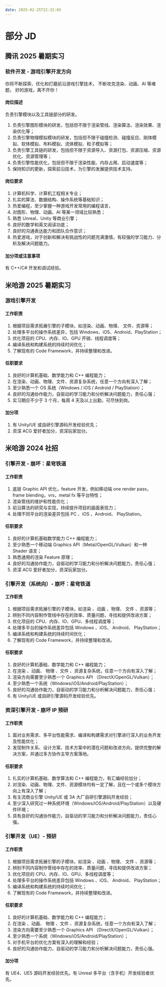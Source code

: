 ```yaml
---
date: 2025-02-25T22:32:03
---
```


# 部分 JD

## 腾讯 2025 暑期实习

### 软件开发 - 游戏引擎开发方向

你将不断探索、优化和打磨前沿游戏引擎技术， 不断攻克渲染、动画、AI 等难题， 好的游戏，离不开你！

#### 岗位描述

负责引擎模块以及工具链部分的研发。

1. 负责引擎图形模块的研发，包括但不限于渲染管线、渲染算法、渲染效果、渲染优化等；
2. 负责引擎物理模拟模块的研发，包括但不限于碰撞检测、碰撞反应、刚体模拟、软体模拟、布料模拟、流体模拟、粒子模拟等；
3. 负责引擎工具链的研发，包括但不限于资源导入、资源打包、资源压缩、资源优化、资源管理等；
4. 负责引擎性能优化，包括但不限于渲染性能、内存占用、启动速度等；
5. 保持知识的更新，探索前沿技术，为引擎的发展提供技术支持。

#### 岗位要求

1. 计算机科学、计算机工程相关专业；
2. 扎实的算法、数据结构、操作系统等基础知识；
3. 热爱编程，至少掌握一种游戏开发常用的编程语言，
4. 对图形、物理、动画、AI 等某一领域比较熟悉；
5. 熟悉 Unreal、Unity 等商业引擎；
6. 良好的数学和英文阅读功底；
7. 良好的沟通表达能力和团队合作意识；
8. 热爱游戏，对于创新和解决有挑战性的问题充满激情，有较强的学习能力、分析及解决问题能力。

#### 加分项或注意事项

有 C++/C# 开发和调试经验。

## 米哈游 2025 暑期实习

### 游戏引擎开发

#### 工作职责

1. 根据项目需求拓展引擎的子模块，如渲染、动画、物理、 文件、资源等；
2. 处理多平台的操作系统差异，包括 Windows、iOS、Android、PlayStation；
3. 优化项目的 CPU、内存、IO、GPU 开销、线程调度等；
4. 编译系统和构建系统的持续时间优化；
5. 了解现有的 Code Framework，并持续整理和改进。

#### 任职要求

1. 良好的计算机基础、数学能力和 C++ 编程能力；
2. 在渲染、动画、物理、文件、资源复杂系统，任意一个方向有深入了解；
3. 至少熟悉一个 OS 系统（Windows / iOS / Android / PlayStation）；
4. 良好的沟通协作能力，自驱动的学习能力和分析解决问题能力，责任心强；
5. 实习期应不少于 3 个月，每周 4 天及以上出勤，可尽快到岗。

#### 加分项

1. 有 Unity/UE 或自研引擎源码开发经验优先；
2. 资深 ACG 爱好者加分，资深玩家加分。

## 米哈游 2024 社招

### 引擎开发 - 崩坏：星穹铁道

#### 工作职责

1. 底层 Graphic API 优化，feature 开发，例如移动端 one render pass，frame blending，vrs，metal fx 等平台特性；
2. 渲染管线的维护和性能优化；
3. 前沿算法的研究与实现，持续提升项目的画面表现力；
4. 处理不同平台的渲染差异包括 PC 、iOS 、Android、 PlayStation。

#### 任职要求

1. 良好的计算机基础数学能力 C++ 编程能力；
2. 至少熟悉一个移动端 Graphics API（Metal/OpenGL/Vulkan）和一种 Shader 语言；
3. 熟悉通用的渲染 Feature 原理；
4. 良好的沟通协作能力，自驱动的学习能力和分析解决问题能力，责任心强；
5. 资深 ACG 爱好者加分，资深玩家加分。

### 引擎开发（系统向）- 崩坏：星穹铁道

#### 工作职责

1. 根据项目需求拓展引擎的子模块，如渲染 、动画 、物理、 文件 、资源等；
2. 辨别不同内容制作管线中存在的效率、质量问题，寻找和提供改进方案；
3. 优化项目的 CPU、内存、IO、GPU、多线程调度等；
4. 处理多平台的操作系统差异包括 Windows 、iOS、 Android、 PlayStation；
5. 编译系统和构建系统的持续时间优化；
6. 了解现有的 Code Framework，并持续整理和改进。

#### 任职要求

1. 良好的计算机基础、数学能力和 C++ 编程能力；
2. 在渲染 、动画、 物理 、文件 、资源复杂系统，任意一个方向有深入了解；
3. 渲染方向需要至少熟悉一个 Graphics API （DirectX/OpenGL/Vulkan）；
4. 至少熟悉一个系统（Windows/iOS/Android/PlayStation）；
5. 良好的沟通协作能力，自驱动的学习能力和分析解决问题能力，责任心强；
6. 有 Unity/UE 或自研引擎源码开发经验优先。

### 资深引擎开发 - 崩坏 IP 预研

#### 工作职责

1. 面对业务需求、多平台性能需求、编译和构建需求对引擎进行深入的业务开发及性能优化；
2. 发现制作关系、设计方案、技术方案中的潜在问题和改进方向，提供完整的解决方案，并通过多方协作主导方案落地。

#### 任职要求

1. 扎实的计算机基础、数学算法和 C++ 编程能力，有汇编经验加分；
2. 对渲染、动画、物理、文件、资源模块均有一定了解，且在一个或多个模块方向上有深入了解；
3. 有主流商业引擎 Unity/UE 或 3A 大厂自研引擎源码开发经验；
4. 至少深入研究过一种系统环境（Windows/iOS/Android/PlayStation）以及硬件环境；
5. 具有良好的沟通协作能力，自驱动的学习能力和分析解决问题能力，责任心强。

### 引擎开发（UE）- 预研

#### 工作职责

1. 根据项目需求拓展引擎的子模块，如渲染 、动画 、物理、 文件 、资源等；
2. 辨别不同内容制作管线中存在的效率、质量问题，寻找和提供改进方案；
3. 优化项目的 CPU、内存、IO、GPU、多线程调度等；
4. 处理多平台的操作系统差异包括 Windows 、iOS、 Android、 PlayStation；
5. 编译系统和构建系统的持续时间优化；
6. 了解现有的 Code Framework，并持续整理和改进。

#### 任职要求

1. 良好的计算机基础、数学能力和 C++ 编程能力；
2. 在渲染 、动画、 物理 、文件 、资源复杂系统，任意一个方向有深入了解；
3. 渲染方向需要至少熟悉一个 Graphics API （DirectX/OpenGL/Vulkan）；
4. 至少熟悉一个系统（Windows/iOS/Android/PlayStation）；
5. 对手机平台的优化方案有深入的理解和经验；
6. 良好的沟通协作能力，自驱动的学习能力和分析解决问题能力，责任心强。

#### 加分项

有 UE4、UE5 源码开发经验优先。有 Unreal 多平台（含手机）开发经验者优先。
